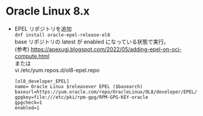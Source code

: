 # Oracle Linux 8.x


* EPEL リポジトリを追加  
  `dnf install oracle-epel-release-el8`  
  base リポジトリの latest が enabled になっている状態で実行。  
  (参考) https://apexugj.blogspot.com/2022/05/adding-epel-on-oci-compute.html  
  または  
  vi /etc/yum.repos.d/ol8-epel.repo  
  ```
  [ol8_developer_EPEL]
  name= Oracle Linux $releasever EPEL ($basearch)
  baseurl=https://yum.oracle.com/repo/OracleLinux/OL8/developer/EPEL/$basearch/
  gpgkey=file:///etc/pki/rpm-gpg/RPM-GPG-KEY-oracle
  gpgcheck=1
  enabled=1
  ```
